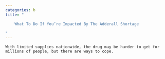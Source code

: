 ```yaml
---
categories: b
title: "

    What To Do If You’re Impacted By The Adderall Shortage

"
---
```



    With limited supplies nationwide, the drug may be harder to get for millions of people, but there are ways to cope.

